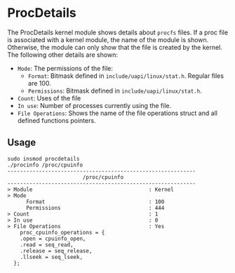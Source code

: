 # ProcDetails
The ProcDetails kernel module shows details about `procfs` files. 
If a proc file is associated with a kernel module, the name of the module is shown. Otherwise, the module can only show that the file is created by the kernel. 
The following other details are shown:

 * `Mode`: The permissions of the file:
 	* `Format`: Bitmask defined in `include/uapi/linux/stat.h`. Regular files are 100. 
 	* `Permissions`: Bitmask defined in `include/uapi/linux/stat.h`.
 * `Count`: Uses of the file
 * `In use`: Number of processes currently using the file.
 * `File Operations`: Shows the name of the file operations struct and all defined functions pointers. 
	

## Usage

    sudo insmod procdetails
    ./procinfo /proc/cpuinfo
    ------------------------------------------------------------
	                        /proc/cpuinfo
    ------------------------------------------------------------
	> Module                                     : Kernel
	> Mode                                      
	      Format                                 : 100
	      Permissions                            : 444
	> Count                                      : 1
	> In use                                     : 0
	> File Operations                            : Yes
	    proc_cpuinfo_operations = {
		.open = cpuinfo_open,
		.read = seq_read,
		.release = seq_release,
		.llseek = seq_lseek,
      };

